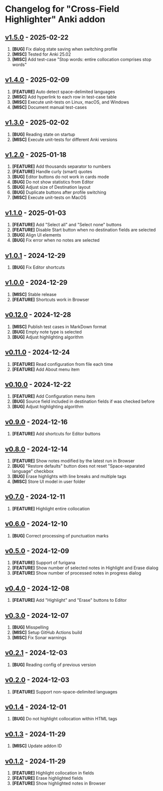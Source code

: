 # Changelog for "Cross-Field Highlighter" Anki addon

## [v1.5.0](https://github.com/Aleks-Ya/cross-field-highlighter-anki-addon/releases/tag/v1.5.0) - 2025-02-22

1. __[BUG]__ Fix dialog state saving when switching profile
2. __[MISC]__ Tested for Anki 25.02
3. __[MISC]__ Add test-case "Stop words: entire collocation comprises stop words"

## [v1.4.0](https://github.com/Aleks-Ya/cross-field-highlighter-anki-addon/releases/tag/v1.4.0) - 2025-02-09

1. __[FEATURE]__ Auto detect space-delimited languages
2. __[MISC]__ Add hyperlink to each row in test-case table
3. __[MISC]__ Execute unit-tests on Linux, macOS, and Windows
4. __[MISC]__ Document manual test-cases

## [v1.3.0](https://github.com/Aleks-Ya/cross-field-highlighter-anki-addon/releases/tag/v1.3.0) - 2025-02-02

1. __[BUG]__ Reading state on startup
2. __[MISC]__ Execute unit-tests for different Anki versions

## [v1.2.0](https://github.com/Aleks-Ya/cross-field-highlighter-anki-addon/releases/tag/v1.2.0) - 2025-01-18

1. __[FEATURE]__ Add thousands separator to numbers
2. __[FEATURE]__ Handle curly (smart) quotes
3. __[BUG]__ Editor buttons do not work in cards mode
4. __[BUG]__ Do not show statistics from Editor
5. __[BUG]__ Adjust size of Destination layout
6. __[BUG]__ Duplicate buttons after profile switching
7. __[MISC]__ Execute unit-tests on MacOS

## [v1.1.0](https://github.com/Aleks-Ya/cross-field-highlighter-anki-addon/releases/tag/v1.1.0) - 2025-01-03

1. __[FEATURE]__ Add "Select all" and "Select none" buttons
2. __[FEATURE]__ Disable Start button when no destination fields are selected
3. __[BUG]__ Align UI elements
4. __[BUG]__ Fix error when no notes are selected

## [v1.0.1](https://github.com/Aleks-Ya/cross-field-highlighter-anki-addon/releases/tag/v1.0.1) - 2024-12-29

1. __[BUG]__ Fix Editor shortcuts

## [v1.0.0](https://github.com/Aleks-Ya/cross-field-highlighter-anki-addon/releases/tag/v1.0.0) - 2024-12-29

1. __[MISC]__ Stable release
2. __[FEATURE]__ Shortcuts work in Browser

## [v0.12.0](https://github.com/Aleks-Ya/cross-field-highlighter-anki-addon/releases/tag/v0.12.0) - 2024-12-28

1. __[MISC]__ Publish test cases in MarkDown format
2. __[BUG]__ Empty note type is selected
3. __[BUG]__ Adjust highlighting algorithm

## [v0.11.0](https://github.com/Aleks-Ya/cross-field-highlighter-anki-addon/releases/tag/v0.11.0) - 2024-12-24

1. __[FEATURE]__ Read configuration from file each time
2. __[FEATURE]__ Add About menu item

## [v0.10.0](https://github.com/Aleks-Ya/cross-field-highlighter-anki-addon/releases/tag/v0.10.0) - 2024-12-22

1. __[FEATURE]__ Add Configuration menu item
2. __[BUG]__ Source field included in destination fields if was checked before
3. __[BUG]__ Adjust highlighting algorithm

## [v0.9.0](https://github.com/Aleks-Ya/cross-field-highlighter-anki-addon/releases/tag/v0.9.0) - 2024-12-16

1. __[FEATURE]__ Add shortcuts for Editor buttons

## [v0.8.0](https://github.com/Aleks-Ya/cross-field-highlighter-anki-addon/releases/tag/v0.8.0) - 2024-12-14

1. __[FEATURE]__ Show notes modified by the latest run in Browser
2. __[BUG]__ "Restore defaults" button does not reset "Space-separated language" checkbox
3. __[BUG]__ Erase highlights with line breaks and multiple tags
4. __[MISC]__ Store UI model in user folder

## [v0.7.0](https://github.com/Aleks-Ya/cross-field-highlighter-anki-addon/releases/tag/v0.7.0) - 2024-12-11

1. __[FEATURE]__ Highlight entire collocation

## [v0.6.0](https://github.com/Aleks-Ya/cross-field-highlighter-anki-addon/releases/tag/v0.6.0) - 2024-12-10

1. __[BUG]__ Correct processing of punctuation marks

## [v0.5.0](https://github.com/Aleks-Ya/cross-field-highlighter-anki-addon/releases/tag/v0.5.0) - 2024-12-09

1. __[FEATURE]__ Support of furigana
2. __[FEATURE]__ Show number of selected notes in Highlight and Erase dialog
3. __[FEATURE]__ Show number of processed notes in progress dialog

## [v0.4.0](https://github.com/Aleks-Ya/cross-field-highlighter-anki-addon/releases/tag/v0.4.0) - 2024-12-08

1. __[FEATURE]__ Add "Highlight" and "Erase" buttons to Editor

## [v0.3.0](https://github.com/Aleks-Ya/cross-field-highlighter-anki-addon/releases/tag/v0.3.0) - 2024-12-07

1. __[BUG]__ Misspelling
2. __[MISC]__ Setup GitHub Actions build
3. __[MISC]__ Fix Sonar warnings

## [v0.2.1](https://github.com/Aleks-Ya/cross-field-highlighter-anki-addon/releases/tag/v0.2.1) - 2024-12-03

1. __[BUG]__ Reading config of previous version

## [v0.2.0](https://github.com/Aleks-Ya/cross-field-highlighter-anki-addon/releases/tag/v0.2.0) - 2024-12-03

1. __[FEATURE]__ Support non-space-delimited languages

## [v0.1.4](https://github.com/Aleks-Ya/cross-field-highlighter-anki-addon/releases/tag/v0.1.4) - 2024-12-01

1. __[BUG]__ Do not highlight collocation within HTML tags

## [v0.1.3](https://github.com/Aleks-Ya/cross-field-highlighter-anki-addon/releases/tag/v0.1.3) - 2024-11-29

1. __[MISC]__ Update addon ID

## [v0.1.2](https://github.com/Aleks-Ya/cross-field-highlighter-anki-addon/releases/tag/v0.1.2) - 2024-11-29

1. __[FEATURE]__ Highlight collocation in fields
2. __[FEATURE]__ Erase highlighted fields
3. __[FEATURE]__ Show highlighted notes in Browser
